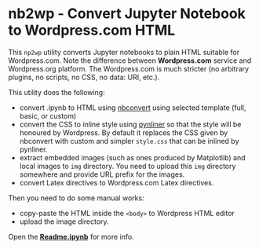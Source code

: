 # nb2wp - Convert Jupyter Notebook to Wordpress.com HTML

This `np2wp` utility converts Jupyter notebooks to plain HTML suitable for Wordpress.com. Note the difference between **Wordpress.com** service and Wordpress.org platform. The Wordpress.com is much stricter (no arbitrary plugins, no scripts, no CSS, no data: URI, etc.).

This utility does the following:
- convert .ipynb to HTML using [nbconvert](https://nbconvert.readthedocs.io/en/latest/) using selected template (full, basic, or custom)
- convert the CSS to inline style using [pynliner](https://pythonhosted.org/pynliner/) so that the style will be honoured by Wordpress. By default it replaces the CSS given by nbconvert with custom and simpler `style.css` that can be inlined by pynliner.
- extract embedded images (such as ones produced by Matplotlib) and local images to `img` directory. You need to upload this `img` directory somewhere and provide URL prefix for the images.
- convert Latex directives to Wordpress.com Latex directives.

Then you need to do some manual works:
- copy-paste the HTML inside the `<body>` to Wordpress HTML editor
- upload the image directory.

Open the **[Readme.ipynb](Readme.ipynb)** for more info.
